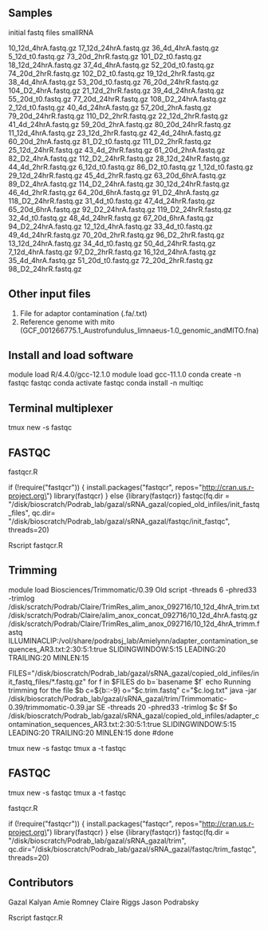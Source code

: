 ## Samples
initial fastq files smallRNA


10_12d_4hrA.fastq.gz 17_12d_24hrA.fastq.gz 36_4d_4hrA.fastq.gz
5_12d_t0.fastq.gz 73_20d_2hrR.fastq.gz 101_D2_t0.fastq.gz
18_12d_24hrA.fastq.gz 37_4d_4hrA.fastq.gz 52_20d_t0.fastq.gz
74_20d_2hrR.fastq.gz 102_D2_t0.fastq.gz 19_12d_2hrR.fastq.gz
38_4d_4hrA.fastq.gz 53_20d_t0.fastq.gz 76_20d_24hrR.fastq.gz
104_D2_4hrA.fastq.gz 21_12d_2hrR.fastq.gz 39_4d_24hrA.fastq.gz
55_20d_t0.fastq.gz 77_20d_24hrR.fastq.gz 108_D2_24hrA.fastq.gz
2_12d_t0.fastq.gz 40_4d_24hrA.fastq.gz 57_20d_2hrA.fastq.gz
79_20d_24hrR.fastq.gz 110_D2_2hrR.fastq.gz 22_12d_2hrR.fastq.gz
41_4d_24hrA.fastq.gz 59_20d_2hrA.fastq.gz 80_20d_24hrR.fastq.gz
11_12d_4hrA.fastq.gz 23_12d_2hrR.fastq.gz 42_4d_24hrA.fastq.gz
60_20d_2hrA.fastq.gz 81_D2_t0.fastq.gz 111_D2_2hrR.fastq.gz
25_12d_24hrR.fastq.gz 43_4d_2hrR.fastq.gz 61_20d_2hrA.fastq.gz
82_D2_4hrA.fastq.gz 112_D2_24hrR.fastq.gz 28_12d_24hrR.fastq.gz
44_4d_2hrR.fastq.gz 6_12d_t0.fastq.gz 86_D2_t0.fastq.gz
1_12d_t0.fastq.gz 29_12d_24hrR.fastq.gz 45_4d_2hrR.fastq.gz
63_20d_6hrA.fastq.gz 89_D2_4hrA.fastq.gz 114_D2_24hrA.fastq.gz
30_12d_24hrR.fastq.gz 46_4d_2hrR.fastq.gz 64_20d_6hrA.fastq.gz
91_D2_4hrA.fastq.gz 118_D2_24hrR.fastq.gz 31_4d_t0.fastq.gz
47_4d_24hrR.fastq.gz 65_20d_6hrA.fastq.gz 92_D2_24hrA.fastq.gz
119_D2_24hrR.fastq.gz 32_4d_t0.fastq.gz 48_4d_24hrR.fastq.gz
67_20d_6hrA.fastq.gz 94_D2_24hrA.fastq.gz 12_12d_4hrA.fastq.gz
33_4d_t0.fastq.gz 49_4d_24hrR.fastq.gz 70_20d_2hrR.fastq.gz
96_D2_2hrR.fastq.gz 13_12d_24hrA.fastq.gz 34_4d_t0.fastq.gz
50_4d_24hrR.fastq.gz 7_12d_4hrA.fastq.gz 97_D2_2hrR.fastq.gz
16_12d_24hrA.fastq.gz 35_4d_4hrA.fastq.gz 51_20d_t0.fastq.gz
72_20d_2hrR.fastq.gz 98_D2_24hrR.fastq.gz

## Other input files
1. File for adaptor contamination (.fa/.txt)
2. Reference genome with mito (GCF_001266775.1_Austrofundulus_limnaeus-1.0_genomic_andMITO.fna)

## Install and load software

module load R/4.4.0/gcc-12.1.0 
module load gcc-11.1.0 
conda create -n fastqc fastqc 
conda activate fastqc 
conda install -n multiqc

## Terminal multiplexer

tmux new -s fastqc

## FASTQC 

fastqcr.R

if (!require(\"fastqcr\")) { install.packages(\"fastqcr\",
repos=\"http://cran.us.r-project.org\") library(fastqcr) } else
{library(fastqcr)} fastqc(fq.dir =
\"/disk/bioscratch/Podrab_lab/gazal/sRNA_gazal/copied_old_infiles/init_fastq_files\",
qc.dir=
\"/disk/bioscratch/Podrab_lab/gazal/sRNA_gazal/fastqc/init_fastqc\",
threads=20)

Rscript fastqcr.R

## Trimming 

module load Biosciences/Trimmomatic/0.39 Old script -threads 6 -phred33
-trimlog
/disk/scratch/Podrab/Claire/TrimRes_alim_anox_092716/10_12d_4hrA_trim.txt
/disk/scratch/Podrab/Claire/alim_anox_concat_092716/10_12d_4hrA.fastq.gz
/disk/scratch/Podrab/Claire/TrimRes_alim_anox_092716/10_12d_4hrA_trimm.fastq
ILLUMINACLIP:/vol/share/podrabsj_lab/Amielynn/adapter_contamination_sequences_AR3.txt:2:30:5:1:true
SLIDINGWINDOW:5:15 LEADING:20 TRAILING:20 MINLEN:15

FILES=\"/disk/bioscratch/Podrab_lab/gazal/sRNA_gazal/copied_old_infiles/init_fastq_files/\*.fastq.gz\"
for f in \$FILES do b=\`basename \$f\` echo Running trimming for the
file \$b c=\${b::-9} o=\"\$c.trim.fastq\" c=\"\$c.log.txt\" java -jar
/disk/bioscratch/Podrab_lab/gazal/sRNA_gazal/trim/Trimmomatic-0.39/trimmomatic-0.39.jar
SE -threads 20 -phred33 -trimlog \$c \$f \$o
/disk/bioscratch/Podrab_lab/gazal/sRNA_gazal/copied_old_infiles/adapter_contamination_sequences_AR3.txt:2:30:5:1:true
SLIDINGWINDOW:5:15 LEADING:20 TRAILING:20 MINLEN:15 done #done

tmux new -s fastqc tmux a -t fastqc

## FASTQC 

tmux new -s fastqc tmux a -t fastqc

fastqcr.R

if (!require(\"fastqcr\")) { install.packages(\"fastqcr\",
repos=\"http://cran.us.r-project.org\") library(fastqcr) } else
{library(fastqcr)} fastqc(fq.dir =
\"/disk/bioscratch/Podrab_lab/gazal/sRNA_gazal/trim\",
qc.dir=\"/disk/bioscratch/Podrab_lab/gazal/sRNA_gazal/fastqc/trim_fastqc\",
threads=20)

## Contributors
Gazal Kalyan
Amie Romney
Claire Riggs
Jason Podrabsky




Rscript fastqcr.R
